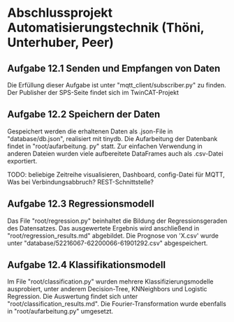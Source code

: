 # Abschlussprojekt Automatisierungstechnik (Thöni, Unterhuber, Peer)


## Aufgabe 12.1 Senden und Empfangen von Daten
Die Erfüllung dieser Aufgabe ist unter "mqtt_client/subscriber.py" zu finden. Der Publisher der SPS-Seite findet sich im TwinCAT-Projekt

## Aufgabe 12.2 Speichern der Daten
Gespeichert werden die erhaltenen Daten als .json-File in "database/db.json", realisiert mit tinydb. Die Aufarbeitung der Datenbank findet in "root/aufarbeitung. py" statt. Zur einfachen Verwendung in anderen Dateien wurden viele aufbereitete DataFrames auch als .csv-Datei exportiert.

TODO: beliebige Zeitreihe visualisieren, Dashboard, config-Datei für MQTT, Was bei Verbindungsabbruch? REST-Schnittstelle?

## Aufgabe 12.3 Regressionsmodell
Das File "root/regression.py" beinhaltet die Bildung der Regressionsgeraden des Datensatzes. Das ausgewertete Ergebnis wird anschließend in "root/regression_results.md" abgebildet. Die Prognose von 'X.csv' wurde unter "database/52216067-62200066-61901292.csv" abgespeichert.

## Aufgabe 12.4 Klassifikationsmodell
Im File "root/classification.py" wurden mehrere Klassifizierungsmodelle ausprobiert, unter anderem Decision-Tree, KNNeighbors und Logistic Regression. Die Auswertung findet sich unter "root/classification_results.md". Die Fourier-Transformation wurde ebenfalls in "root/aufarbeitung.py" umgesetzt.